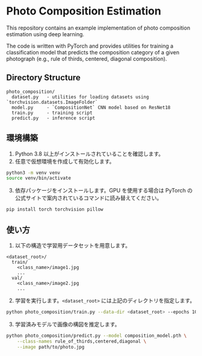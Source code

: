 # Photo Composition Estimation

This repository contains an example implementation of photo composition estimation using deep learning.

The code is written with PyTorch and provides utilities for training a classification model that predicts the composition category of a given photograph (e.g., rule of thirds, centered, diagonal composition).

## Directory Structure

```
photo_composition/
  dataset.py   - utilities for loading datasets using `torchvision.datasets.ImageFolder`
  model.py     - `CompositionNet` CNN model based on ResNet18
  train.py     - training script
  predict.py   - inference script
```

## 環境構築

1. Python 3.8 以上がインストールされていることを確認します。
2. 任意で仮想環境を作成して有効化します。

```bash
python3 -m venv venv
source venv/bin/activate
```

3. 依存パッケージをインストールします。GPU を使用する場合は PyTorch の公式サイトで案内されているコマンドに読み替えてください。

```bash
pip install torch torchvision pillow
```

## 使い方

1. 以下の構造で学習用データセットを用意します。

```
<dataset_root>/
  train/
    <class_name>/image1.jpg
    ...
  val/
    <class_name>/image2.jpg
    ...
```

2. 学習を実行します。`<dataset_root>` には上記のディレクトリを指定します。

```bash
python photo_composition/train.py --data-dir <dataset_root> --epochs 10
```

3. 学習済みモデルで画像の構図を推定します。

```bash
python photo_composition/predict.py --model composition_model.pth \
    --class-names rule_of_thirds,centered,diagonal \
    --image path/to/photo.jpg
```

